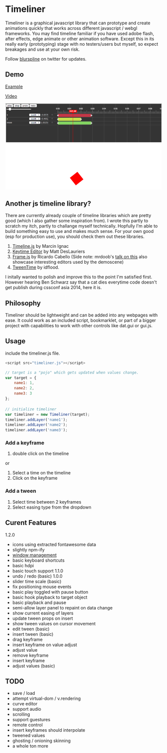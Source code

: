 # Timeliner

Timeliner is a graphical javascript library that can prototype and create animations quickly that works across different javascript / webgl frameworks. You may find timeline familiar if you have used adobe flash, after effects, edge animate or other animation software. Except this in its really early (prototyping) stage with no testers/users but myself, so expect breakages and use at your own risk.

Follow [blurspline](https://twitter.com/blurspline) on twitter for updates.

## Demo
[Example](http://zz85.github.io/timeliner/test.html)

[Video](https://plus.google.com/117614030945250277079/posts/BiWe8Z7nHdk?pid=6086039289973564578&oid=117614030945250277079)

![screenshot](screenshot.png)

## Another js timeline library?

There are currently already couple of timeline libraries which are pretty good (which I also gather some inspiration from). I wrote this partly to scratch my itch, partly to challange myself technically. Hopfully I'm able to build something easy to use and makes much sense. For your own good (esp for production use), you should check them out these libraries.

1. [Timeline.js](https://github.com/vorg/timeline.js) by Marcin Ignac
2. [Keytime Editor](https://github.com/mattdesl/keytime-editor/) by Matt DesLauriers
3. [Frame.js](https://github.com/mrdoob/frame.js/) by Ricardo Cabello
(Side note: mrdoob's [talk on this](http://2013.jsconf.asia/blog/2013/11/8/jsconfasia-2013-mrdoob-ricardo-cabello-framejs) also showcase interesting editors used by the demoscene)
4. [TweenTime](https://github.com/idflood/TweenTime/) by idflood.

I initally wanted to polish and improve this to the point I'm satisfied first. However hearing Ben Schwarz say that a cat dies everytime code doesn't get publish during cssconf asia 2014, here it is.

## Philosophy
Timeliner should be lightweight and can be added into any webpages with ease. It could work as an included script, bookmarklet, or part of a bigger project with capabilities to work with other controls like dat.gui or gui.js.

## Usage

include the timeliner.js file.

```js
<script src="timeliner.js"></script>
```

```js
// target is a "pojo" which gets updated when values change.
var target = {
	name1: 1,
	name2: 2,
	name3: 3
};

// initialize timeliner
var timeliner = new Timeliner(target);
timeliner.addLayer('name1');
timeliner.addLayer('name2');
timeliner.addLayer('name3');
```

### Add a keyframe

1. double click on the timeline

or

1. Select a time on the timeline
2. Click on the keyframe

### Add a tween
1. Select time between 2 keyframes
2. Select easing type from the dropdown

## Curent Features
1.2.0
- icons using extracted fontawesome data
- slightly npm-ify
- [window management](http://codepen.io/zz85/pen/gbOoVP)
- basic keyboard shortcuts
- basic hdpi
- basic touch support
1.1.0
- undo / redo (basic)
1.0.0
- slider time scale (basic)
- fix positioning mouse events
- basic play toggled with pause button
- basic hook playback to target object
- basic playback and pause
- semi-allow layer panel to repaint on data change
- show current easing of layers
- update tween props on insert
- show tween values on cursor movement
- edit tween (basic)
- insert tween (basic)
- drag keyframe
- insert keyframe on value adjust
- adjust value
- remove keyframe
- insert keyframe
- adjust values (basic)

## TODO
- save / load
- attempt virtual-dom / v.rendering
- curve editor
- support audio
- scrolling
- support guestures
- remote control
- insert keyframes should interpolate
- tweened values
- ghosting / onioning skinning
- a whole ton more